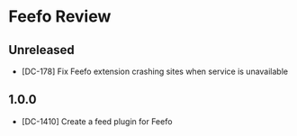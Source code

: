 # Feefo Review

## Unreleased 

* [DC-178] Fix Feefo extension crashing sites when service is unavailable

## 1.0.0

* [DC-1410] Create a feed plugin for Feefo
